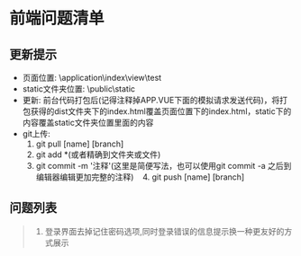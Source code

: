 # 前端问题清单
## 更新提示
- 页面位置:&nbsp;\application\index\view\test
- static文件夹位置:&nbsp;\public\static
- 更新:&nbsp;前台代码打包后(记得注释掉APP.VUE下面的模拟请求发送代码)，将打包获得的dist文件夹下的index.html覆盖页面位置下的index.html，static下的内容覆盖static文件夹位置里面的内容
- git上传:
    1. git pull \[name\] \[branch\]
    2. git add \*(或者精确到文件夹或文件)
    3. git commit -m '注释'(这里是简便写法，也可以使用git commit -a 之后到编辑器编辑更加完整的注释)
    4. git push \[name\] \[branch\]
## 问题列表
>1. 登录界面去掉记住密码选项,同时登录错误的信息提示换一种更友好的方式展示
